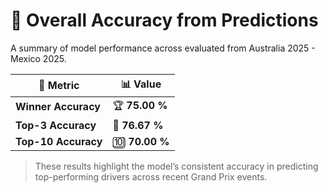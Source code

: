 # 🏁 Overall Accuracy from Predictions

A summary of model performance across evaluated from Australia 2025 - Mexico 2025.

| 🧩 Metric | 📊 Value |
|------------|-----------|
| **Winner Accuracy** | 🏆 **75.00 %** |
| **Top-3 Accuracy** | 🥉 **76.67 %** |
| **Top-10 Accuracy** | 🔟 **70.00 %** |


> These results highlight the model’s consistent accuracy in predicting top-performing drivers across recent Grand Prix events.
